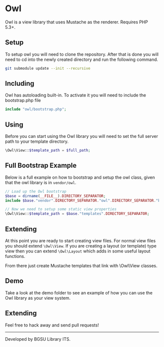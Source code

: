 # Owl

Owl is a view library that uses Mustache as the renderer. Requires PHP 5.3+.

## Setup

To setup owl you will need to clone the repository. After that is done you will
need to cd into the newly created directory and run the following command.

```bash
git submodule update --init --recursive
```

## Including

Owl has autoloading built-in. To activate it you will need to include the bootstrap.php
file

```php
include "owl/bootstrap.php";
```

## Using

Before you can start using the Owl library you will need to set the full server
path to your template directory.

```php
\Owl\View::$template_path = $full_path;
```

## Full Bootstrap Example

Below is a full example on how to bootstrap and setup the owl class, given that
the owl library is in `vendor/owl`.

```php
// Load up the Owl bootstrap
$base = dirname(__FILE__).DIRECTORY_SEPARATOR;
include $base."vendor".DIRECTORY_SEPARATOR."owl".DIRECTORY_SEPARATOR."bootstrap.php";

// Now we need to setup some static view properties
\Owl\View::$template_path = $base."templates".DIRECTORY_SEPARATOR;
```

## Extending

At this point you are ready to start creating view files. For normal view files 
you should extend `\Owl\View`. If you are creating a layout (or template) type view
then you can extend `\Owl\Layout` which adds in some useful layout functions.

From there just create Mustache templates that link with \Owl\View classes.

## Demo

Take a look at the demo folder to see an example of how you can use the Owl
library as your view system.

## Extending

Feel free to hack away and send pull requests!

---

Developed by BGSU Library ITS.